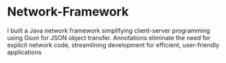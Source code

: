 # Network-Framework
 I built a Java network framework simplifying client-server programming using Gson for JSON object transfer. Annotations eliminate the need for explicit network code, streamlining development for efficient, user-friendly applications
